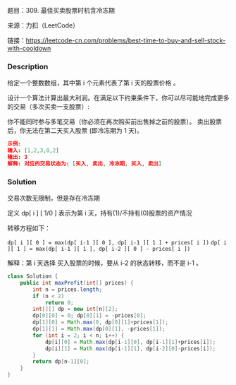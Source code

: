 题目：309. 最佳买卖股票时机含冷冻期

来源：力扣（LeetCode）

链接：https://leetcode-cn.com/problems/best-time-to-buy-and-sell-stock-with-cooldown

### Description

给定一个整数数组，其中第 i 个元素代表了第 i 天的股票价格 。

设计一个算法计算出最大利润。在满足以下约束条件下，你可以尽可能地完成更多的交易（多次买卖一支股票）:

你不能同时参与多笔交易（你必须在再次购买前出售掉之前的股票）。
卖出股票后，你无法在第二天买入股票 (即冷冻期为 1 天)。

```json
示例:
输入: [1,2,3,0,2]
输出: 3 
解释: 对应的交易状态为: [买入, 卖出, 冷冻期, 买入, 卖出]
```

### Solution

交易次数无限制，但是存在冷冻期

定义 dp[ i ] [ 1/0 ] 表示为第 i 天，持有(1)/不持有(0)股票的资产情况

转移方程如下：

`dp[ i ][ 0 ] = max(dp[ i-1 ][ 0 ], dp[ i-1 ][ 1 ] + prices[ i ])`
`dp[ i ][ 1 ] = max(dp[ i-1 ][ 1 ], dp[ i-2 ][ 0 ] - prices[ i ])`

解释：第 i 天选择 买入股票的时候，要从 i-2 的状态转移，而不是 i-1 。

```java
class Solution {
    public int maxProfit(int[] prices) {
        int n = prices.length;
        if (n < 2)
            return 0;
        int[][] dp = new int[n][2];
        dp[0][0] = 0; dp[0][1] = -prices[0];
        dp[1][0] = Math.max(0, dp[0][1]+prices[1]);
        dp[1][1] = Math.max(dp[0][1], -prices[1]);
        for (int i = 2; i < n; i++) {
            dp[i][0] = Math.max(dp[i-1][0], dp[i-1][1]+prices[i]);
            dp[i][1] = Math.max(dp[i-1][1], dp[i-2][0]-prices[i]);
        }
        return dp[n-1][0];
    }
}
```

